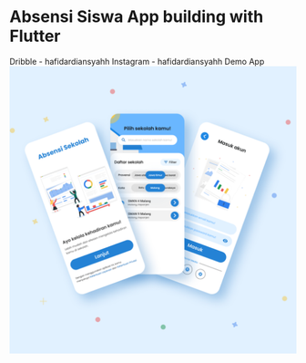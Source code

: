 # Absensi Siswa App building with Flutter
Dribble - hafidardiansyahh
Instagram - hafidardiansyahh
Demo App
<img src="demo.png">
